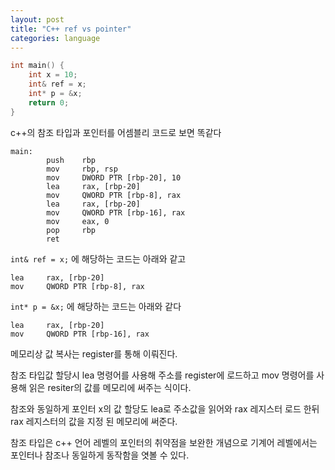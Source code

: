 ```yaml
---
layout: post
title: "C++ ref vs pointer"
categories: language
---
```


```c++
int main() {
    int x = 10; 
    int& ref = x; 
    int* p = &x;
    return 0;
}
```

c++의 참조 타입과 포인터를 어셈블리 코드로 보면 똑같다

```
main:
        push    rbp
        mov     rbp, rsp
        mov     DWORD PTR [rbp-20], 10
        lea     rax, [rbp-20]
        mov     QWORD PTR [rbp-8], rax
        lea     rax, [rbp-20]
        mov     QWORD PTR [rbp-16], rax
        mov     eax, 0
        pop     rbp
        ret
```

`int& ref = x;`  에 해당하는 코드는 아래와 같고 

```
lea     rax, [rbp-20]
mov     QWORD PTR [rbp-8], rax
```

`int* p = &x;` 에 해당하는 코드는 아래와 같다

```
lea     rax, [rbp-20]
mov     QWORD PTR [rbp-16], rax
```

메모리상 값 복사는 register를 통해 이뤄진다.

참조 타입값 할당시 lea 명령어를 사용해 주소를 register에 로드하고 mov 명령어를 사용해 읽은 resiter의 값를 메모리에 써주는 식이다.

참조와 동일하게 포인터 x의 값 할당도 lea로 주소값을 읽어와 rax 레지스터 로드 한뒤 rax 레지스터의 값을 지정 된 메모리에 써준다.  
  
  
참조 타입은 c++ 언어 레벨의 포인터의 취약점을 보완한 개념으로 기계어 레벨에서는 포인터나 참조나 동일하게 동작함을 엿볼 수 있다.


